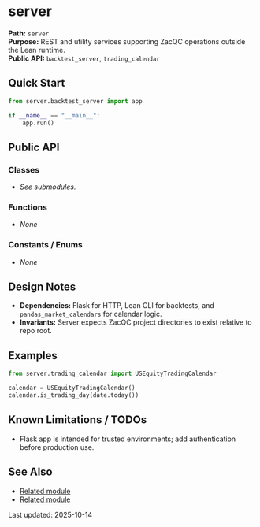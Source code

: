 # server
**Path:** `server`  
**Purpose:** REST and utility services supporting ZacQC operations outside the Lean runtime.  
**Public API:** `backtest_server`, `trading_calendar`

## Quick Start
```python
from server.backtest_server import app

if __name__ == "__main__":
    app.run()
```

## Public API
### Classes
- _See submodules._

### Functions
- _None_

### Constants / Enums
- _None_

## Design Notes
- **Dependencies:** Flask for HTTP, Lean CLI for backtests, and `pandas_market_calendars` for calendar logic.  
- **Invariants:** Server expects ZacQC project directories to exist relative to repo root.

## Examples
```python
from server.trading_calendar import USEquityTradingCalendar

calendar = USEquityTradingCalendar()
calendar.is_trading_day(date.today())
```

## Known Limitations / TODOs
- Flask app is intended for trusted environments; add authentication before production use.

## See Also
- [Related module](../modules/server.backtest_server.md)
- [Related module](../modules/server.trading_calendar.md)

Last updated: 2025-10-14
